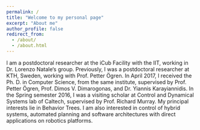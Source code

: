```yaml
---
permalink: /
title: "Welcome to my personal page"
excerpt: "About me"
author_profile: false
redirect_from: 
  - /about/
  - /about.html
---
```


I am a postdoctoral researcher at the iCub Facility with the IIT, working in Dr. Lorenzo Natale‘s group.
Previously, I was a postdoctoral researcher at KTH, Sweden, working with Prof. Petter Ögren. In April 2017, I received the Ph. D. in Computer Science, from the same institute, supervised by Prof. Petter Ögren, Prof. Dimos V. Dimarogonas, and Dr. Yiannis Karayiannidis. In the Spring semester 2016, I was a visiting scholar at Control and Dynamical Systems lab of Caltech, supervised by Prof. Richard Murray. My principal interests lie in Behavior Trees. I am also interested in control of hybrid systems, automated planning and software architectures with direct applications on robotics platforms.

